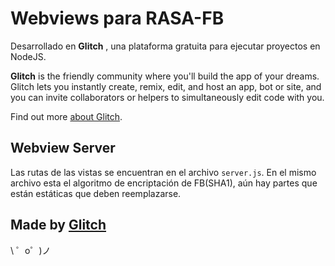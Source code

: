 Webviews para RASA-FB
=================

Desarrollado en **Glitch** , una plataforma gratuita para ejecutar proyectos en NodeJS.

**Glitch** is the friendly community where you'll build the app of your dreams. Glitch lets you instantly create, remix, edit, and host an app, bot or site, and you can invite collaborators or helpers to simultaneously edit code with you.

Find out more [about Glitch](https://glitch.com/about).


Webview Server
------------

Las rutas de las vistas se encuentran en el archivo `server.js`.
En el mismo archivo esta el algoritmo de encriptación de FB(SHA1), aún hay partes que están estáticas que deben reemplazarse.


Made by [Glitch](https://glitch.com/)
-------------------

\ ゜o゜)ノ
